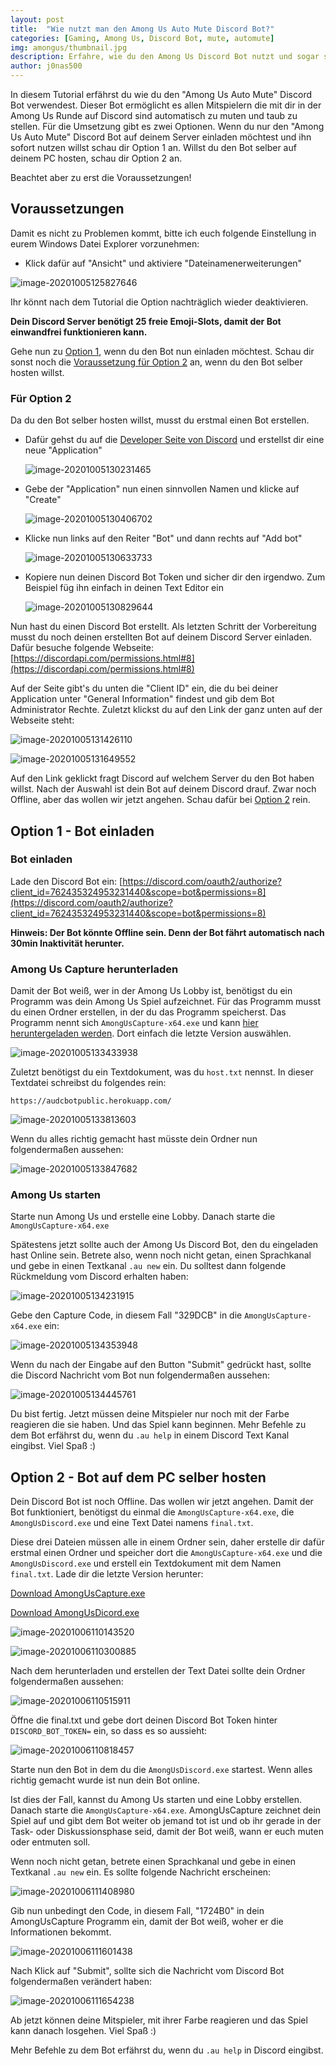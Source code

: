 ```yaml
---
layout: post
title:  "Wie nutzt man den Among Us Auto Mute Discord Bot?"
categories: [Gaming, Among Us, Discord Bot, mute, automute]
img: amongus/thumbnail.jpg
description: Erfahre, wie du den Among Us Discord Bot nutzt und sogar selber hosten kannst, damit deine Mitspieler auf Discord automatisch stummgeschaltet werden.
author: j0nas500
---
```



In diesem Tutorial erfährst du wie du den "Among Us Auto Mute" Discord Bot verwendest. Dieser Bot ermöglicht es allen Mitspielern die mit dir in der Among Us Runde auf Discord sind automatisch zu muten und taub zu stellen. Für die Umsetzung gibt es zwei Optionen. Wenn du nur den "Among Us Auto Mute" Discord Bot auf deinem Server einladen möchtest und ihn sofort nutzen willst schau dir Option 1 an. Willst du den Bot selber auf deinem PC hosten, schau dir Option 2 an. 

Beachtet aber zu erst die Voraussetzungen!



## Voraussetzungen

Damit es nicht zu Problemen kommt, bitte ich euch folgende Einstellung in eurem Windows Datei Explorer vorzunehmen:

- Klick dafür auf "Ansicht" und aktiviere "Dateinamenerweiterungen"

![image-20201005125827646](/images/amongus/image-20201005125827646.png)



Ihr könnt nach dem Tutorial die Option nachträglich wieder deaktivieren.

**Dein Discord Server benötigt 25 freie Emoji-Slots, damit der Bot einwandfrei funktionieren kann.**

Gehe nun zu [Option 1](#option-1---bot-einladen), wenn du den Bot nun einladen möchtest. Schau dir sonst noch die [Voraussetzung für Option 2](#für-option-2) an, wenn du den Bot selber hosten willst.



### Für Option 2

Da du den Bot selber hosten willst, musst du erstmal einen Bot erstellen. 

- Dafür gehst du auf die [Developer Seite von Discord](https://discord.com/developers/applications) und erstellst dir eine neue "Application"

  ![image-20201005130231465](/images/amongus/image-20201005130231465.png)

- Gebe der "Application" nun einen sinnvollen Namen und klicke auf "Create"

  ![image-20201005130406702](/images/amongus/image-20201005130406702.png)

- Klicke nun links auf den Reiter "Bot" und dann rechts auf "Add bot"

  ![image-20201005130633733](/images/amongus/image-20201005130633733.png)

- Kopiere nun deinen Discord Bot Token und sicher dir den irgendwo. Zum Beispiel füg ihn einfach in deinen Text Editor ein

  ![image-20201005130829644](/images/amongus/image-20201005130829644.png)



Nun hast du einen Discord Bot erstellt. Als letzten Schritt der Vorbereitung musst du noch deinen erstellten Bot auf deinem Discord Server einladen. Dafür besuche folgende Webseite: [https://discordapi.com/permissions.html#8](https://discordapi.com/permissions.html#8)

Auf der Seite gibt's du unten die "Client ID" ein, die du bei deiner Application unter "General Information" findest und gib dem Bot Administrator Rechte. Zuletzt klickst du auf den Link der ganz unten auf der Webseite steht:

![image-20201005131426110](/images/amongus/image-20201005131426110.png)

![image-20201005131649552](/images/amongus/image-20201005131649552.png)

Auf den Link geklickt fragt Discord auf welchem Server du den Bot haben willst. Nach der Auswahl ist dein Bot auf deinem Discord drauf. Zwar noch Offline, aber das wollen wir jetzt angehen. Schau dafür bei [Option 2](#option-2---bot-auf-dem-pc-selber-hosten) rein.



## Option 1 - Bot einladen

### Bot einladen

Lade den Discord Bot ein: [https://discord.com/oauth2/authorize?client_id=762435324953231440&scope=bot&permissions=8](https://discord.com/oauth2/authorize?client_id=762435324953231440&scope=bot&permissions=8)

**Hinweis: Der Bot könnte Offline sein. Denn der Bot fährt automatisch nach 30min Inaktivität herunter.**

### Among Us Capture herunterladen

Damit der Bot weiß, wer in der Among Us Lobby ist, benötigst du ein Programm was dein Among Us Spiel aufzeichnet. Für das Programm musst du einen Ordner erstellen, in der du das Programm speicherst. Das Programm nennt sich `AmongUsCapture-x64.exe` und kann  [hier heruntergeladen werden](https://github.com/denverquane/amonguscapture/releases). Dort einfach die letzte Version auswählen.

![image-20201005133433938](/images/amongus/image-20201005133433938.png)

Zuletzt benötigst du ein Textdokument, was du `host.txt` nennst. In dieser Textdatei schreibst du folgendes rein:

`https://audcbotpublic.herokuapp.com/`

![image-20201005133813603](/images/amongus/image-20201005133813603.png)

Wenn du alles richtig gemacht hast müsste dein Ordner nun folgendermaßen aussehen:

![image-20201005133847682](/images/amongus/image-20201005133847682.png)



### Among Us starten

Starte nun Among Us und erstelle eine Lobby. Danach starte die `AmongUsCapture-x64.exe`

Spätestens jetzt sollte auch der Among Us Discord Bot, den du eingeladen hast Online sein. Betrete also, wenn noch nicht getan, einen Sprachkanal und gebe in einen Textkanal `.au new` ein. Du solltest dann folgende Rückmeldung vom Discord erhalten haben:

![image-20201005134231915](/images/amongus/image-20201005134231915.png)

Gebe den Capture Code, in diesem Fall "329DCB" in die `AmongUsCapture-x64.exe` ein:

![image-20201005134353948](/images/amongus/image-20201005134353948.png)

Wenn du nach der Eingabe auf den Button "Submit" gedrückt hast, sollte die Discord Nachricht vom Bot nun folgendermaßen aussehen:

![image-20201005134445761](/images/amongus/image-20201005134445761.png)

Du bist fertig. Jetzt müssen deine Mitspieler nur noch mit der Farbe reagieren die sie haben. Und das Spiel kann beginnen. Mehr Befehle zu dem Bot erfährst du, wenn du `.au help` in einem Discord Text Kanal eingibst. Viel Spaß :)



## Option 2 - Bot auf dem PC selber hosten

Dein Discord Bot ist noch Offline. Das wollen wir jetzt angehen. Damit der Bot funktioniert, benötigst du einmal die `AmongUsCapture-x64.exe`, die `AmongUsDiscord.exe` und eine Text Datei namens `final.txt`. 

Diese drei Dateien müssen alle in einem Ordner sein, daher erstelle dir dafür erstmal einen Ordner und speicher dort die `AmongUsCapture-x64.exe` und die `AmongUsDiscord.exe` und erstell ein Textdokument mit dem Namen `final.txt`. Lade dir die letzte Version herunter:

[Download AmongUsCapture.exe](https://github.com/denverquane/amonguscapture/releases)

[Download AmongUsDicord.exe](https://github.com/denverquane/amongusdiscord/releases)

![image-20201006110143520](/images/amongus/image-20201006110143520.png)



![image-20201006110300885](/images/amongus/image-20201006110300885.png)

Nach dem herunterladen und erstellen der Text Datei sollte dein Ordner folgendermaßen aussehen:

![image-20201006110515911](/images/amongus/image-20201006110515911.png)

Öffne die final.txt und gebe dort deinen Discord Bot Token hinter `DISCORD_BOT_TOKEN=` ein, so dass es so aussieht:

![image-20201006110818457](/images/amongus/image-20201006110818457.png)

Starte nun den Bot in dem du die `AmongUsDiscord.exe` startest. Wenn alles richtig gemacht wurde ist nun dein Bot online.

Ist dies der Fall, kannst du Among Us starten und eine Lobby erstellen. Danach starte die `AmongUsCapture-x64.exe`. AmongUsCapture zeichnet dein Spiel auf und gibt dem Bot weiter ob jemand tot ist und ob ihr gerade in der Task- oder Diskussionsphase seid, damit der Bot weiß, wann er euch muten oder entmuten soll.

Wenn noch nicht getan, betrete einen Sprachkanal und gebe in einen Textkanal `.au new` ein. Es sollte folgende Nachricht erscheinen:

![image-20201006111408980](/images/amongus/image-20201006111408980.png)

Gib nun unbedingt den Code, in diesem Fall, "1724B0" in dein AmongUsCapture Programm ein, damit der Bot weiß, woher er die Informationen bekommt.

![image-20201006111601438](/images/amongus/image-20201006111601438.png)

Nach Klick auf "Submit", sollte sich die Nachricht vom Discord Bot folgendermaßen verändert haben:

![image-20201006111654238](/images/amongus/image-20201006111654238.png)

Ab jetzt können deine Mitspieler, mit ihrer Farbe reagieren und das Spiel kann danach losgehen. Viel Spaß :)

Mehr Befehle zu dem Bot erfährst du, wenn du `.au help` in Discord eingibst.